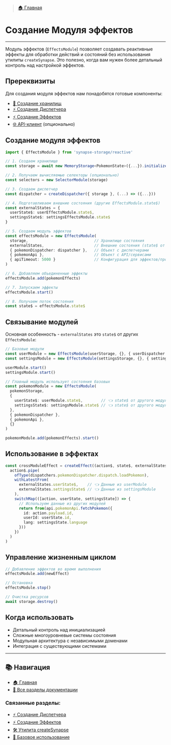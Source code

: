 > [🏠 Главная](./README.md)

# Создание Модуля эффектов
___

Модуль эффектов (`EffectsModule`) позволяет создавать реактивные эффекты для обработки действий и состояний без использования утилиты `createSynapse`. Это полезно, когда вам нужен более детальный контроль над настройкой эффектов.

## Пререквизиты

Для создания модуля эффектов нам понадобятся готовые компоненты:

- [🚀 Создание хранилищ](./basic-usage.md#создание-хранилищ)
- [⚡ Создание Диспетчера](./create-dispatcher.md)
- [⚡ Создание Эффектов](./create-effects.md)
- [🌐 API-клиент](./api-client.md) (опционально)

## Создание модуля эффектов

```typescript
import { EffectsModule } from 'synapse-storage/reactive'

// 1. Создаем хранилище
const storage = await new MemoryStorage<PokemonState>({...}).initialize()

// 2. Получаем вычисляемые селекторы (опционально)
const selectors = new SelectorModule(storage)

// 3. Создаем диспетчер
const dispatcher = createDispatcher({ storage }, (...) => ({...}))

// 4. Подготавливаем внешние состояния (другие EffectsModule.state$)
const externalStates = {
  userState$: userEffectsModule.state$,
  settingsState$: settingsEffectsModule.state$
}

// 5. Создаем модуль эффектов
const effectsModule = new EffectsModule(
  storage,                             // Хранилище состояния
  externalStates,                      // Внешние состояния (state$ от других модулей)
  { pokemonDispatcher: dispatcher },   // Объект с диспетчерами
  { pokemonApi },                      // Объект с API/сервисами
  { apiTimeout: 5000 }                 // Конфигурация для эффектов/проекта
)

// 6. Добавляем объединенные эффекты
effectsModule.add(pokemonEffects)

// 7. Запускаем эффекты
effectsModule.start()

// 8. Получаем поток состояния
const state$ = effectsModule.state$
```

## Связывание модулей

Основная особенность - `externalStates` это `state$` от других `EffectsModule`:

```typescript
// Базовые модули
const userModule = new EffectsModule(userStorage, {}, { userDispatcher }, {}, {})
const settingsModule = new EffectsModule(settingsStorage, {}, { settingsDispatcher }, {}, {})

userModule.start()
settingsModule.start()

// Главный модуль использует состояния базовых
const pokemonModule = new EffectsModule(
  pokemonStorage,
  {
    userState$: userModule.state$,        // 👈 state$ от другого модуля
    settingsState$: settingsModule.state$ // 👈 state$ от другого модуля
  },
  { pokemonDispatcher },
  { pokemonApi },
  {}
)

pokemonModule.add(pokemonEffects).start()
```

## Использование в эффектах

```typescript
const crossModuleEffect = createEffect((action$, state$, externalStates, dispatchers, api) =>
  action$.pipe(
    ofType(dispatchers.pokemonDispatcher.dispatch.loadPokemon),
    withLatestFrom(
      externalStates.userState$,    // 👈 Данные из userModule
      externalStates.settingsState$ // 👈 Данные из settingsModule
    ),
    switchMap(([action, userState, settingsState]) => {
      // Используем данные из других модулей
      return from(api.pokemonApi.fetchPokemon({
        id: action.payload.id,
        userId: userState.id,
        lang: settingsState.language
      }))
    })
  )
)
```

## Управление жизненным циклом

```typescript
// Добавление эффектов во время выполнения
effectsModule.add(newEffect)

// Остановка
effectsModule.stop()

// Очистка ресурсов
await storage.destroy()
```

## Когда использовать

- Детальный контроль над инициализацией
- Сложные многоуровневые системы состояния
- Модульная архитектура с независимыми доменами
- Интеграция с существующими системами

---

## 📚 Навигация

- [🏠 Главная](./README.md)
- [📖 Все разделы документации](./README.md#-документация)

### Связанные разделы:
- [⚡ Создание Диспетчера](./create-dispatcher.md)
- [⚡ Создание Эффектов](./create-effects.md)
- [🛠️ Утилита createSynapse](./create-synapse.md)
- [🚀 Базовое использование](./basic-usage.md)
